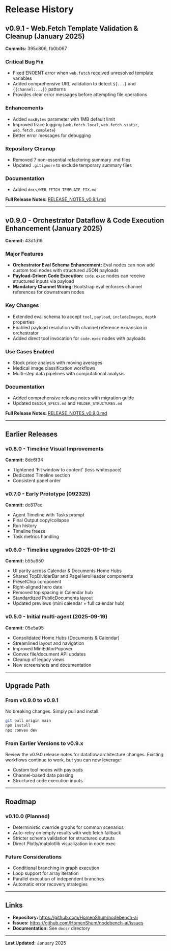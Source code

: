 # Release History

## v0.9.1 - Web.Fetch Template Validation & Cleanup (January 2025)

**Commits:** 395c806, fb0b067

### Critical Bug Fix
- Fixed ENOENT error when `web.fetch` received unresolved template variables
- Added comprehensive URL validation to detect `${...}` and `{{channel:...}}` patterns
- Provides clear error messages before attempting file operations

### Enhancements
- Added `maxBytes` parameter with 1MB default limit
- Improved trace logging (`web.fetch.local`, `web.fetch.static`, `web.fetch.complete`)
- Better error messages for debugging

### Repository Cleanup
- Removed 7 non-essential refactoring summary .md files
- Updated `.gitignore` to exclude temporary summary files

### Documentation
- Added `docs/WEB_FETCH_TEMPLATE_FIX.md`

**Full Release Notes:** [RELEASE_NOTES_v0.9.1.md](./RELEASE_NOTES_v0.9.1.md)

---

## v0.9.0 - Orchestrator Dataflow & Code Execution Enhancement (January 2025)

**Commit:** 43d1d19

### Major Features
- **Orchestrator Eval Schema Enhancement:** Eval nodes can now add custom tool nodes with structured JSON payloads
- **Payload-Driven Code Execution:** `code.exec` nodes can receive structured inputs via payload
- **Mandatory Channel Wiring:** Bootstrap eval enforces channel references for downstream nodes

### Key Changes
- Extended eval schema to accept `tool`, `payload`, `includeImages`, `depth` properties
- Enabled payload resolution with channel reference expansion in orchestrator
- Added direct tool invocation for `code.exec` nodes with payloads

### Use Cases Enabled
- Stock price analysis with moving averages
- Medical image classification workflows
- Multi-step data pipelines with computational analysis

### Documentation
- Added comprehensive release notes with migration guide
- Updated `DESIGN_SPECS.md` and `FOLDER_STRUCTURES.md`

**Full Release Notes:** [RELEASE_NOTES_v0.9.0.md](./RELEASE_NOTES_v0.9.0.md)

---

## Earlier Releases

### v0.8.0 - Timeline Visual Improvements
**Commit:** 8dc6f34

- Tightened 'Fit window to content' (less whitespace)
- Dedicated Timeline section
- Consistent panel order

### v0.7.0 - Early Prototype (092325)
**Commit:** dc817ec

- Agent Timeline with Tasks prompt
- Final Output copy/collapse
- Run history
- Timeline freeze
- Task metrics handling

### v0.6.0 - Timeline upgrades (2025-09-19-2)
**Commit:** b55a950

- UI parity across Calendar & Documents Home Hubs
- Shared TopDividerBar and PageHeroHeader components
- PresetChip component
- Right-aligned hero date
- Removed top spacing in Calendar hub
- Standardized PublicDocuments layout
- Updated previews (mini calendar + full calendar hub)

### v0.5.0 - Initial multi-agent (2025-09-19)
**Commit:** 05e5a95

- Consolidated Home Hubs (Documents & Calendar)
- Streamlined layout and navigation
- Improved MiniEditorPopover
- Convex file/document API updates
- Cleanup of legacy views
- New screenshots and documentation

---

## Upgrade Path

### From v0.9.0 to v0.9.1
No breaking changes. Simply pull and install:
```bash
git pull origin main
npm install
npx convex dev
```

### From Earlier Versions to v0.9.x
Review the v0.9.0 release notes for dataflow architecture changes. Existing workflows continue to work, but you can now leverage:
- Custom tool nodes with payloads
- Channel-based data passing
- Structured code execution inputs

---

## Roadmap

### v0.10.0 (Planned)
- Deterministic override graphs for common scenarios
- Auto-retry on empty results with web.fetch fallback
- Stricter schema validation for structured outputs
- Direct Plotly/matplotlib visualization in code.exec

### Future Considerations
- Conditional branching in graph execution
- Loop support for array iteration
- Parallel execution of independent branches
- Automatic error recovery strategies

---

## Links

- **Repository:** https://github.com/HomenShum/nodebench-ai
- **Issues:** https://github.com/HomenShum/nodebench-ai/issues
- **Documentation:** See `docs/` directory

---

**Last Updated:** January 2025

